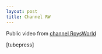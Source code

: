 ```yaml
--- 
layout: post
title: Channel RW
---
```

Public video from [channel RoysWorld](http://youtube.com/user/roysworld)<div>[tubepress]</div>
